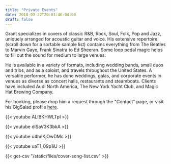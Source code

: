 ```yaml
---
title: "Private Events"
date: 2018-03-22T20:03:46-04:00
draft: false
---
```


Grant specializes in covers of classic R&B, Rock, Soul, Folk, Pop and Jazz, uniquely arranged for acoustic guitar and voice. His extensive repertoire (scroll down for a sortable sample list) contains everything from The Beatles to Marvin Gaye, Frank Sinatra to Ed Sheeran. Some loop pedal magic helps to fill out the sound for medium to large venues.

He is available in a variety of formats, including wedding bands, small duos and trios, and as a soloist, and travels throughout the United States. A versatile performer, he has done weddings, galas, and corporate events in venues as diverse as concert halls, restaurants and steamboats. Clients have included Audi North America, The New York Yacht Club, and Magic Hat Brewing Company.

For booking, please drop him a request through the "Contact" page, or visit his GigSalad profile [here](https://www.gigsalad.com/swift_glidden_brooklyn).

{{< youtube ALIBKHWLTpI >}}



{{< youtube diSaV3K3bkA >}}

{{< youtube u4hnKjOwDMc >}}

{{< youtube uaT1_09p1iU >}}

{{< get-csv "/static/files/cover-song-list.csv" >}}
